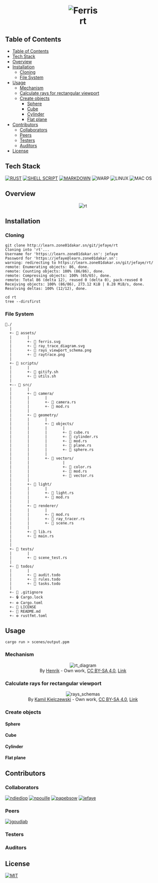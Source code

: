 <h1 align=center>
    <img alt="Ferris" src="assets/ferris.svg">
    <br>
    rt
</h1>

## Table of Contents

- [Table of Contents](#table-of-contents)
- [Tech Stack](#tech-stack)
- [Overview](#overview)
- [Installation](#installation)
  - [Cloning](#cloning)
  - [File System](#file-system)
- [Usage](#usage)
  - [Mechanism](#mechanism)
  - [Calculate rays for rectangular viewport](#calculate-rays-for-rectangular-viewport)
  - [Create objects](#create-objects)
    - [Sphere](#sphere)
    - [Cube](#cube)
    - [Cylinder](#cylinder)
    - [Flat plane](#flat-plane)
- [Contributors](#contributors)
  - [Collaborators](#collaborators)
  - [Peers](#peers)
  - [Testers](#testers)
  - [Auditors](#auditors)
- [License](#license)

## Tech Stack

[![RUST](https://img.shields.io/badge/Rust-black?style=for-the-badge&logo=rust&logoColor=#E57324)](./src/main.rs)
[![SHELL SCRIPT](https://img.shields.io/badge/Shell_Script-121011?style=for-the-badge&logo=gnu-bash&logoColor=white)](./scripts/gitify.sh)
[![MARKDOWN](https://img.shields.io/badge/Markdown-000000?style=for-the-badge&logo=markdown&logoColor=white)](#table-of-contents)
![WARP](https://img.shields.io/badge/warp-01A4FF?style=for-the-badge&logo=warp&logoColor=white)
![LINUX](https://img.shields.io/badge/Linux-FCC624?style=for-the-badge&logo=linux&logoColor=black)
![MAC OS](https://img.shields.io/badge/mac%20os-000000?style=for-the-badge&logo=apple&logoColor=white)

## Overview

<div align=center><img alt="rt" src="assets/raytrace.png"></div>

## Installation

### Cloning

```shell
git clone http://learn.zone01dakar.sn/git/jefaye/rt
Cloning into 'rt'...
Username for 'https://learn.zone01dakar.sn': jefaye
Password for 'https://jefaye@learn.zone01dakar.sn':
warning: redirecting to https://learn.zone01dakar.sn/git/jefaye/rt/
remote: Enumerating objects: 86, done.
remote: Counting objects: 100% (86/86), done.
remote: Compressing objects: 100% (65/65), done.
remote: Total 86 (delta 12), reused 0 (delta 0), pack-reused 0
Receiving objects: 100% (86/86), 273.12 KiB | 8.28 MiB/s, done.
Resolving deltas: 100% (12/12), done.

cd rt
tree --dirsfirst
```

### File System

    📂./
      |
      +- 📂 assets/
      |       |
      |       +- 🌄 ferris.svg
      |       +- 🌄 ray_trace_diagram.svg
      |       +- 🌄 rays_viewport_schema.png
      |       +- 🌄 raytrace.png
      |
      +- 📂 scripts/
      |       |
      |       +- 📜 gitify.sh
      |       +- 📜 utils.sh
      |
      +-- 📂 src/
      |       |
      |       +- 📂 camera/
      |       |       |
      |       |       +- 📄 camera.rs
      |       |       +- 📄 mod.rs
      |       |
      |       +- 📂 geometry/
      |       |       |
      |       |       +- 📂 objects/
      |       |       |       |
      |       |       |       +- 📄 cube.rs
      |       |       |       +- 📄 cylinder.rs
      |       |       |       +- 📄 mod.rs
      |       |       |       +- 📄 plane.rs
      |       |       |       +- 📄 sphere.rs
      |       |       |
      |       |       +- 📂 vectors/
      |       |               |
      |       |               +- 📄 color.rs
      |       |               +- 📄 mod.rs
      |       |               +- 📄 vector.rs
      |       |
      |       +- 📂 light/
      |       |       |
      |       |       +- 📄 light.rs
      |       |       +- 📄 mod.rs
      |       |
      |       +- 📂 renderer/
      |       |       |
      |       |       +- 📄 mod.rs
      |       |       +- 📄 ray_tracer.rs
      |       |       +- 📄 scene.rs
      |       |
      |       +- 📄 lib.rs
      |       +- 📄 main.rs
      |
      |
      +- 📂 tests/
      |       |
      |       +- 📄 scene_test.rs
      |
      +- 📂 todos/
      |       |
      |       +- 📄 audit.todo
      |       +- 📄 rules.todo
      |       +- 📄 tasks.todo
      |
      +- 🚫 .gitignore
      +- 🔒 Cargo.lock
      +- ⚙️ Cargo.toml
      +- 🔑 LICENSE
      +- 📖 README.md
      +- ⚙️ rustfmt.toml

## Usage

```shell
cargo run > scenes/output.ppm
```

### Mechanism

<figure align=center>
    <img alt="rt_diagram" src="assets/ray_trace_diagram.svg">
    <br>
    <figcaption>By <a href="//commons.wikimedia.org/wiki/User:Henrik" title="User:Henrik">Henrik</a> - <span class="int-own-work" lang="en">Own work</span>, <a href="https://creativecommons.org/licenses/by-sa/4.0" title="Creative Commons Attribution-Share Alike 4.0">CC BY-SA 4.0</a>, <a href="https://commons.wikimedia.org/w/index.php?curid=3869326">Link</a></figcaption>
</figure>

### Calculate rays for rectangular viewport

<figure align=center>
    <img alt="rays_schemas" src="assets/rays_viewport_schema.png">
    <br>
    <figcaption>By <a href="//commons.wikimedia.org/w/index.php?title=User:Kamil_Kielczewski&amp;action=edit&amp;redlink=1" class="new" title="User:Kamil Kielczewski (page does not exist)">Kamil Kielczewski</a> - <span class="int-own-work" lang="en">Own work</span>, <a href="https://creativecommons.org/licenses/by-sa/4.0" title="Creative Commons Attribution-Share Alike 4.0">CC BY-SA 4.0</a>, <a href="https://commons.wikimedia.org/w/index.php?curid=76049175">Link</a></figcaption>
</figure>

### Create objects

#### Sphere

#### Cube

#### Cylinder

#### Flat plane

## Contributors

### Collaborators

[![ndiediop](https://shields.io/badge/Author-ndiediop-magenta)](http://learn.zone01dakar.sn/git/ndiediop)
[![npouille](https://shields.io/badge/Author-npouille-magenta)](http://learn.zone01dakar.sn/git/npouille)
[![papebsow](https://shields.io/badge/Author-papebsow-cyan)](http://learn.zone01dakar.sn/git/papebsow)
[![jefaye](https://shields.io/badge/Author-jefaye-cyan)](http://learn.zone01dakar.sn/git/jefaye)

### Peers

[![jgoudiab](https://shields.io/badge/Author-jgoudiab-blue)](http://learn.zone01dakar.sn/git/jgoudiab)

### Testers

### Auditors

## License

[![MIT](https://shields.io/badge/License-MIT-black)](LICENSE)
